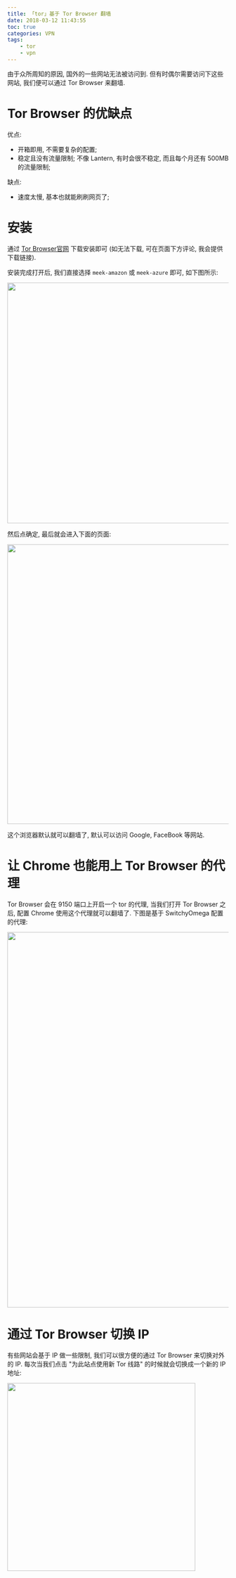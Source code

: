 ```yaml
---
title: 「tor」基于 Tor Browser 翻墙
date: 2018-03-12 11:43:55
toc: true
categories: VPN
tags:
    - tor
    - vpn
---
```


由于众所周知的原因, 国外的一些网站无法被访问到. 
但有时偶尔需要访问下这些网站, 我们便可以通过 Tor Browser 来翻墙.

<!--more-->

# Tor Browser 的优缺点

优点:

* 开箱即用, 不需要复杂的配置;
* 稳定且没有流量限制; 不像 Lantern, 有时会很不稳定, 而且每个月还有 500MB 的流量限制;

缺点:

* 速度太慢, 基本也就能刷刷网页了;

# 安装

通过 [Tor Browser官网](https://www.torproject.org/projects/torbrowser.html.en)
下载安装即可 (如无法下载, 可在页面下方评论, 我会提供下载链接).

安装完成打开后, 我们直接选择 `meek-amazon` 或 `meek-azure` 即可, 如下图所示:

<img src="http://on2hdrotz.bkt.clouddn.com/blog/1520827025220.png" width="548"/>

然后点确定, 最后就会进入下面的页面:

<img src="http://on2hdrotz.bkt.clouddn.com/blog/1520827101652.png" width="637"/>

这个浏览器默认就可以翻墙了, 默认可以访问 Google, FaceBook 等网站.

# 让 Chrome 也能用上 Tor Browser 的代理

Tor Browser 会在 9150 端口上开启一个 tor 的代理, 当我们打开 Tor Browser 之后,
配置 Chrome 使用这个代理就可以翻墙了. 下图是基于 SwitchyOmega 配置的代理:

<img src="http://on2hdrotz.bkt.clouddn.com/blog/1520829500960.png" width="855"/>

# 通过 Tor Browser 切换 IP

有些网站会基于 IP 做一些限制, 我们可以很方便的通过 Tor Browser 来切换对外的 IP.
每次当我们点击 "为此站点使用新 Tor 线路" 的时候就会切换成一个新的 IP 地址:

<img src="http://on2hdrotz.bkt.clouddn.com/blog/1520829784387.png" width="428"/>
